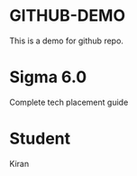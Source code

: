 # GITHUB-DEMO
This is a demo for github repo.

# Sigma 6.0
Complete tech placement guide

# Student
Kiran